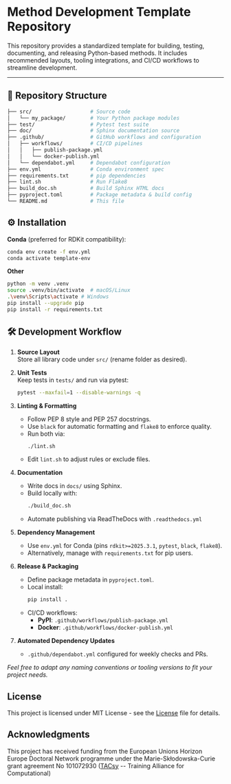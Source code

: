 # Method Development Template Repository

This repository provides a standardized template for building, testing, documenting, and releasing Python-based methods. It includes recommended layouts, tooling integrations, and CI/CD workflows to streamline development.

---

## 📁 Repository Structure
```bash
├── src/                   # Source code
│   └── my_package/        # Your Python package modules
├── test/                  # Pytest test suite
├── doc/                   # Sphinx documentation source
├── .github/               # GitHub workflows and configuration
│   ├── workflows/         # CI/CD pipelines
│   │   ├── publish-package.yml
│   │   └── docker-publish.yml
│   └── dependabot.yml     # Dependabot configuration
├── env.yml                # Conda environment spec
├── requirements.txt       # pip dependencies
├── lint.sh                # Run Flake8
├── build_doc.sh           # Build Sphinx HTML docs
├── pyproject.toml         # Package metadata & build config
└── README.md              # This file

```


## ⚙️ Installation

**Conda** (preferred for RDKit compatibility):
```bash
conda env create -f env.yml
conda activate template-env
```
**Other**
```bash
python -m venv .venv
source .venv/bin/activate  # macOS/Linux
.\venv\Scripts\activate # Windows
pip install --upgrade pip
pip install -r requirements.txt
```

## 🛠 Development Workflow

1. **Source Layout**  
   Store all library code under `src/` (rename folder as desired).

2. **Unit Tests**  
   Keep tests in `tests/` and run via pytest:
   ```bash
   pytest --maxfail=1 --disable-warnings -q

3. **Linting & Formatting**  
   - Follow PEP 8 style and PEP 257 docstrings.  
   - Use `black` for automatic formatting and `flake8` to enforce quality.  
   - Run both via:
     ```bash
     ./lint.sh
     ```
   - Edit `lint.sh` to adjust rules or exclude files.

4. **Documentation**  
   - Write docs in `docs/` using Sphinx.  
   - Build locally with:
     ```bash
     ./build_doc.sh
     ```
   - Automate publishing via ReadTheDocs with `.readthedocs.yml`

5. **Dependency Management**  
   - Use `env.yml` for Conda (pins `rdkit>=2025.3.1`, `pytest`, `black`, `flake8`).  
   - Alternatively, manage with `requirements.txt` for pip users.

6. **Release & Packaging**  
   - Define package metadata in `pyproject.toml`.  
   - Local install:
     ```bash
     pip install .
     ```
   - CI/CD workflows:
     - **PyPI**: `.github/workflows/publish-package.yml`  
     - **Docker**: `.github/workflows/docker-publish.yml`

7. **Automated Dependency Updates**  
   - `.github/dependabot.yml` configured for weekly checks and PRs.

*Feel free to adapt any naming conventions or tooling versions to fit your project needs.*

## License

This project is licensed under MIT License - see the [License](LICENSE) file for details.

## Acknowledgments

This project has received funding from the European Unions Horizon Europe Doctoral Network programme under the Marie-Skłodowska-Curie grant agreement No 101072930 ([TACsy](https://tacsy.eu/) -- Training Alliance for Computational)